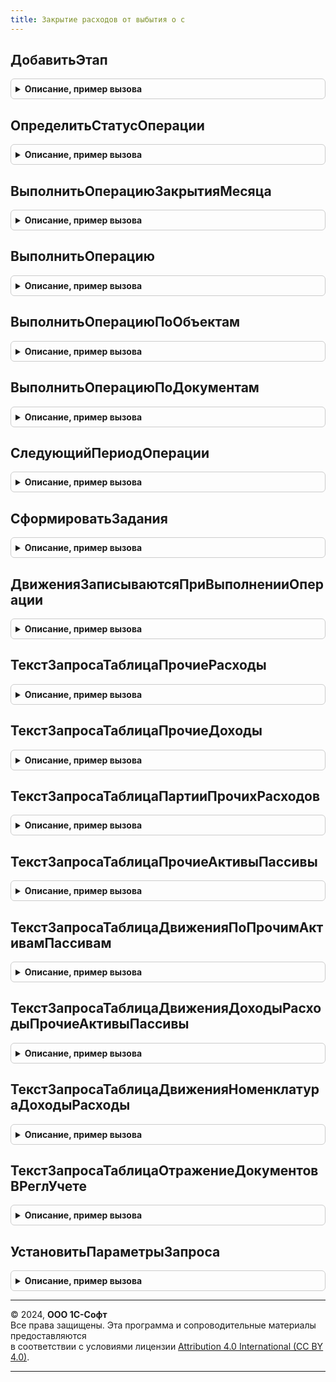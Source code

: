 ```yaml
---
title: Закрытие расходов от выбытия о с
---
```



## ДобавитьЭтап
<details style="margin: 1em 0; padding: 0.5em; border: 1px solid #ccc; border-radius: 6px;">

<summary style="font-weight: bold; cursor: pointer;">Описание, пример вызова</summary>

```bsl

// Добавляет этап в таблицу этапов закрытия месяца.
// Элементы данной таблицы являются элементами второго уровня в дереве этапов в форме закрытия месяца.
//
// Параметры:
// 	ТаблицаЭтапов - (См. Обработки.ОперацииЗакрытияМесяца.ЗаполнитьОписаниеЭтаповЗакрытияМесяца)
// 	ТекущийРодитель - Строка - идентификатор группы.
Процедура ДобавитьЭтап(ТаблицаЭтапов, ТекущийРодитель) Экспорт
```

Пример вызова
```bsl
ЗакрытиеРасходовОтВыбытияОС.ДобавитьЭтап(ТаблицаЭтапов, ТекущийРодитель) 
```
</details>

## ОпределитьСтатусОперации
<details style="margin: 1em 0; padding: 0.5em; border: 1px solid #ccc; border-radius: 6px;">

<summary style="font-weight: bold; cursor: pointer;">Описание, пример вызова</summary>

```bsl

// Определяет статус операции "Использование_ЗакрытиеРасходовОтВыбытияОС".
//
// Параметры:
//  ПараметрыОбработчика - см. ЗакрытиеМесяцаСервер.ИнициализироватьПараметрыОбработчикаЭтапаЗакрытияМесяцаДляПроверки
Процедура ОпределитьСтатусОперации(ПараметрыОбработчика) Экспорт
```

Пример вызова
```bsl
ЗакрытиеРасходовОтВыбытияОС.ОпределитьСтатусОперации(ПараметрыОбработчика) 
```
</details>

## ВыполнитьОперациюЗакрытияМесяца
<details style="margin: 1em 0; padding: 0.5em; border: 1px solid #ccc; border-radius: 6px;">

<summary style="font-weight: bold; cursor: pointer;">Описание, пример вызова</summary>

```bsl

// Выполняет операцию "ЗакрытьРасходыОтВыбытияОС".
//
// Параметры:
//  ПараметрыОбработчика - см. Обработки.ОперацииЗакрытияМесяца.ИнициализироватьПараметрыОбработчикаЭтапа
Процедура ВыполнитьОперациюЗакрытияМесяца(ПараметрыОбработчика) Экспорт
```

Пример вызова
```bsl
ЗакрытиеРасходовОтВыбытияОС.ВыполнитьОперациюЗакрытияМесяца(ПараметрыОбработчика) 
```
</details>

## ВыполнитьОперацию
<details style="margin: 1em 0; padding: 0.5em; border: 1px solid #ccc; border-radius: 6px;">

<summary style="font-weight: bold; cursor: pointer;">Описание, пример вызова</summary>

```bsl

// Закрывает расходы, связанные с выбытием ОС.
//
// Параметры:
//  НачалоПериода - Дата - Период с которого требуется выполнить операцию
//  КонецПериода - Дата - Период по который требуется выполнить операцию
//  СписокОрганизаций - Массив из СправочникСсылка.Организации - Список организаций
//  НомерДоРасчета - Число - Номер заданий
//  БезОтбораОС - Булево - Истина, если нет отбора по ОС
//  МенеджерВременныхТаблиц - МенеджерВременныхТаблиц - Содержит список объектов
//  ИмяРегистраЗаданий - Строка - Имя регистра заданий
//  ИдентификаторРасчета - УникальныйИдентификатор - Идентификатор расчета
//  УдалитьЗадания - Булево - Истина, если нужно удалить задания
//
// Возвращаемое значение:
//  Структура - результат формирования движений:
// 		* ЕстьОшибки - Булево - Истина, если были зарегистрированы ошибки во время выполнения
// 		* ТекстОшибки - Строка - Текст ошибки
// 		* КоличествоДанных - Число - Количество объектов, по которым сформированы движения
//
Функция ВыполнитьОперацию(НачалоПериода, КонецПериода, СписокОрганизаций, НомерДоРасчета, БезОтбораОС, МенеджерВременныхТаблиц, ИмяРегистраЗаданий, ИдентификаторРасчета, УдалитьЗадания = Истина) Экспорт
```

Пример вызова
```bsl
Результат = ЗакрытиеРасходовОтВыбытияОС.ВыполнитьОперацию(НачалоПериода, КонецПериода, СписокОрганизаций, НомерДоРасчета, БезОтбораОС, МенеджерВременныхТаблиц, ИмяРегистраЗаданий, ИдентификаторРасчета, УдалитьЗадания);
```
</details>

## ВыполнитьОперациюПоОбъектам
<details style="margin: 1em 0; padding: 0.5em; border: 1px solid #ccc; border-radius: 6px;">

<summary style="font-weight: bold; cursor: pointer;">Описание, пример вызова</summary>

```bsl

// Формирует движения по документам, в которых есть указанные объекты.
//
// Параметры:
//  ПараметрыВыполнения - см. ПараметрыВыполнения
//
// Возвращаемое значение:
//  Число - Количество объектов, по которым сформированы движения
Функция ВыполнитьОперациюПоОбъектам(ПараметрыВыполнения) Экспорт
```

Пример вызова
```bsl
Результат = ЗакрытиеРасходовОтВыбытияОС.ВыполнитьОперациюПоОбъектам(ПараметрыВыполнения) 
```
</details>

## ВыполнитьОперациюПоДокументам
<details style="margin: 1em 0; padding: 0.5em; border: 1px solid #ccc; border-radius: 6px;">

<summary style="font-weight: bold; cursor: pointer;">Описание, пример вызова</summary>

```bsl

// Формирует движения по документам.
//
// Параметры:
//  СписокДокументов - Массив из ДокументСсылка - Список документов, по которым требуется сформировать движения.
//
Процедура ВыполнитьОперациюПоДокументам(СписокДокументов) Экспорт
```

Пример вызова
```bsl
ЗакрытиеРасходовОтВыбытияОС.ВыполнитьОперациюПоДокументам(СписокДокументов) 
```
</details>

## СледующийПериодОперации
<details style="margin: 1em 0; padding: 0.5em; border: 1px solid #ccc; border-radius: 6px;">

<summary style="font-weight: bold; cursor: pointer;">Описание, пример вызова</summary>

```bsl

// Определяет период, начиная с которого требуется выполнить операцию "ЗакрытиеРасходовОтВыбытияОС".
//
// Параметры:
//  Организация   - СправочникСсылка.Организации -
//  НачалоПериода - Дата - Проверяемый период.
//
// Возвращаемое значение:
//  Дата - Дата, начиная с которой требуется расчет.
//
Функция СледующийПериодОперации(Организация, НачалоПериода) Экспорт
```

Пример вызова
```bsl
Результат = ЗакрытиеРасходовОтВыбытияОС.СледующийПериодОперации(Организация, НачалоПериода) 
```
</details>

## СформироватьЗадания
<details style="margin: 1em 0; padding: 0.5em; border: 1px solid #ccc; border-radius: 6px;">

<summary style="font-weight: bold; cursor: pointer;">Описание, пример вызова</summary>

```bsl

// Формирует задания к выполнению операции при изменении исходных данных.
//
// Параметры:
//  Документ - ДокументОбъект - Документ.
//  МенеджерВременныхТаблиц - МенеджерВременныхТаблиц - Данные таблиц.
Процедура СформироватьЗадания(Документ, МенеджерВременныхТаблиц) Экспорт
```

Пример вызова
```bsl
ЗакрытиеРасходовОтВыбытияОС.СформироватьЗадания(Документ, МенеджерВременныхТаблиц) 
```
</details>

## ДвиженияЗаписываютсяПриВыполненииОперации
<details style="margin: 1em 0; padding: 0.5em; border: 1px solid #ccc; border-radius: 6px;">

<summary style="font-weight: bold; cursor: pointer;">Описание, пример вызова</summary>

```bsl

// Определяет записываются ли движений при выполнении операции.
//
// Параметры:
//  Документ - ДокументОбъект -
//
// Возвращаемое значение:
//  Булево
Функция ДвиженияЗаписываютсяПриВыполненииОперации(Документ) Экспорт
```

Пример вызова
```bsl
Результат = ЗакрытиеРасходовОтВыбытияОС.ДвиженияЗаписываютсяПриВыполненииОперации(Документ) 
```
</details>

## ТекстЗапросаТаблицаПрочиеРасходы
<details style="margin: 1em 0; padding: 0.5em; border: 1px solid #ccc; border-radius: 6px;">

<summary style="font-weight: bold; cursor: pointer;">Описание, пример вызова</summary>

```bsl

// Формирует текст запроса для таблицы регистра "Прочие расходы".
//
// Параметры:
//  ТекстыЗапроса - СписокЗначений - Тексты запроса
Процедура ТекстЗапросаТаблицаПрочиеРасходы(ТекстыЗапроса) Экспорт
```

Пример вызова
```bsl
ЗакрытиеРасходовОтВыбытияОС.ТекстЗапросаТаблицаПрочиеРасходы(ТекстыЗапроса) 
```
</details>

## ТекстЗапросаТаблицаПрочиеДоходы
<details style="margin: 1em 0; padding: 0.5em; border: 1px solid #ccc; border-radius: 6px;">

<summary style="font-weight: bold; cursor: pointer;">Описание, пример вызова</summary>

```bsl

// Формирует текст запроса для таблицы регистра "Прочие доходы".
//
// Параметры:
//  ТекстыЗапроса - СписокЗначений - Тексты запроса
Процедура ТекстЗапросаТаблицаПрочиеДоходы(ТекстыЗапроса) Экспорт
```

Пример вызова
```bsl
ЗакрытиеРасходовОтВыбытияОС.ТекстЗапросаТаблицаПрочиеДоходы(ТекстыЗапроса) 
```
</details>

## ТекстЗапросаТаблицаПартииПрочихРасходов
<details style="margin: 1em 0; padding: 0.5em; border: 1px solid #ccc; border-radius: 6px;">

<summary style="font-weight: bold; cursor: pointer;">Описание, пример вызова</summary>

```bsl

// Формирует текст запроса для таблицы регистра "ПартииПрочихРасходов".
//
// Параметры:
//  ТекстыЗапроса - СписокЗначений - Тексты запроса
Процедура ТекстЗапросаТаблицаПартииПрочихРасходов(ТекстыЗапроса) Экспорт
```

Пример вызова
```bsl
ЗакрытиеРасходовОтВыбытияОС.ТекстЗапросаТаблицаПартииПрочихРасходов(ТекстыЗапроса) 
```
</details>

## ТекстЗапросаТаблицаПрочиеАктивыПассивы
<details style="margin: 1em 0; padding: 0.5em; border: 1px solid #ccc; border-radius: 6px;">

<summary style="font-weight: bold; cursor: pointer;">Описание, пример вызова</summary>

```bsl

// Формирует текст запроса для таблицы регистра "ПрочиеАктивыПассивы".
//
// Параметры:
//  ТекстыЗапроса - СписокЗначений - Тексты запроса
Процедура ТекстЗапросаТаблицаПрочиеАктивыПассивы(ТекстыЗапроса) Экспорт
```

Пример вызова
```bsl
ЗакрытиеРасходовОтВыбытияОС.ТекстЗапросаТаблицаПрочиеАктивыПассивы(ТекстыЗапроса) 
```
</details>

## ТекстЗапросаТаблицаДвиженияПоПрочимАктивамПассивам
<details style="margin: 1em 0; padding: 0.5em; border: 1px solid #ccc; border-radius: 6px;">

<summary style="font-weight: bold; cursor: pointer;">Описание, пример вызова</summary>

```bsl

// Формирует текст запроса для таблицы регистра "ДвиженияПоПрочимАктивамПассивам".
//
// Параметры:
//  ТекстыЗапроса - СписокЗначений - Тексты запроса
Процедура ТекстЗапросаТаблицаДвиженияПоПрочимАктивамПассивам(ТекстыЗапроса) Экспорт
```

Пример вызова
```bsl
ЗакрытиеРасходовОтВыбытияОС.ТекстЗапросаТаблицаДвиженияПоПрочимАктивамПассивам(ТекстыЗапроса) 
```
</details>

## ТекстЗапросаТаблицаДвиженияДоходыРасходыПрочиеАктивыПассивы
<details style="margin: 1em 0; padding: 0.5em; border: 1px solid #ccc; border-radius: 6px;">

<summary style="font-weight: bold; cursor: pointer;">Описание, пример вызова</summary>

```bsl

// Формирует текст запроса для таблицы регистра "ДвиженияДоходыРасходыПрочиеАктивыПассивы".
//
// Параметры:
//  ТекстыЗапроса - СписокЗначений - Тексты запроса
Процедура ТекстЗапросаТаблицаДвиженияДоходыРасходыПрочиеАктивыПассивы(ТекстыЗапроса) Экспорт
```

Пример вызова
```bsl
ЗакрытиеРасходовОтВыбытияОС.ТекстЗапросаТаблицаДвиженияДоходыРасходыПрочиеАктивыПассивы(ТекстыЗапроса) 
```
</details>

## ТекстЗапросаТаблицаДвиженияНоменклатураДоходыРасходы
<details style="margin: 1em 0; padding: 0.5em; border: 1px solid #ccc; border-radius: 6px;">

<summary style="font-weight: bold; cursor: pointer;">Описание, пример вызова</summary>

```bsl

// Формирует текст запроса для таблицы регистра "ДвиженияНоменклатураДоходыРасходы".
//
// Параметры:
//  ТекстыЗапроса - СписокЗначений - Тексты запроса
Процедура ТекстЗапросаТаблицаДвиженияНоменклатураДоходыРасходы(ТекстыЗапроса) Экспорт
```

Пример вызова
```bsl
ЗакрытиеРасходовОтВыбытияОС.ТекстЗапросаТаблицаДвиженияНоменклатураДоходыРасходы(ТекстыЗапроса) 
```
</details>

## ТекстЗапросаТаблицаОтражениеДокументовВРеглУчете
<details style="margin: 1em 0; padding: 0.5em; border: 1px solid #ccc; border-radius: 6px;">

<summary style="font-weight: bold; cursor: pointer;">Описание, пример вызова</summary>

```bsl

// Формирует текст запроса для таблицы регистра "ДвиженияНоменклатураДоходыРасходы".
//
// Параметры:
//  ТекстыЗапроса - СписокЗначений - Тексты запроса
Процедура ТекстЗапросаТаблицаОтражениеДокументовВРеглУчете(ТекстыЗапроса) Экспорт
```

Пример вызова
```bsl
ЗакрытиеРасходовОтВыбытияОС.ТекстЗапросаТаблицаОтражениеДокументовВРеглУчете(ТекстыЗапроса) 
```
</details>

## УстановитьПараметрыЗапроса
<details style="margin: 1em 0; padding: 0.5em; border: 1px solid #ccc; border-radius: 6px;">

<summary style="font-weight: bold; cursor: pointer;">Описание, пример вызова</summary>

```bsl

// Устанавливает параметры запроса, которые используются при выполнении операции.
//
// Параметры:
//  Запрос - Запрос - Запрос
Процедура УстановитьПараметрыЗапроса(Запрос) Экспорт
```

Пример вызова
```bsl
ЗакрытиеРасходовОтВыбытияОС.УстановитьПараметрыЗапроса(Запрос) 
```
</details>

---

© 2024, **ООО 1С-Софт**  
Все права защищены. Эта программа и сопроводительные материалы предоставляются  
в соответствии с условиями лицензии [Attribution 4.0 International (CC BY 4.0)](https://creativecommons.org/licenses/by/4.0/legalcode).

---
